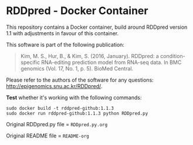 # RDDpred - Docker Container

This repository contains a Docker container, build around RDDpred version 1.1 with adjustments in favour of this container. 

This software is part of the following publication: 
> Kim, M. S., Hur, B., & Kim, S. (2016, January). RDDpred: a condition-specific RNA-editing prediction model from RNA-seq data. In BMC genomics (Vol. 17, No. 1, p. 5). BioMed Central.

Please refer to the authors of the software for any questions: http://epigenomics.snu.ac.kr/RDDpred/. 


**Test** whether it's working with the following commands:

```
sudo docker build -t rddpred-github:1.1.3
sudo docker run rddpred-github:1.1.3 python RDDpred.py
``` 

Original RDDpred.py file = `RDDpred.py.org`

Original README file     = `README-org`
